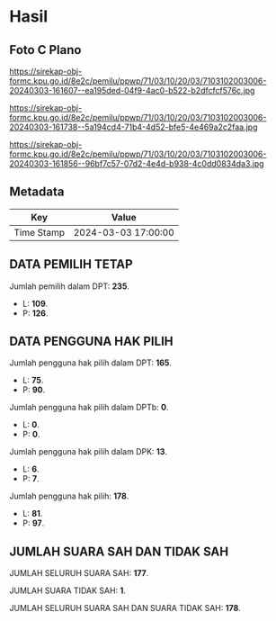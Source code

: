 # Hasil

## Foto C Plano

https://sirekap-obj-formc.kpu.go.id/8e2c/pemilu/ppwp/71/03/10/20/03/7103102003006-20240303-161607--ea195ded-04f9-4ac0-b522-b2dfcfcf576c.jpg

https://sirekap-obj-formc.kpu.go.id/8e2c/pemilu/ppwp/71/03/10/20/03/7103102003006-20240303-161738--5a194cd4-71b4-4d52-bfe5-4e469a2c2faa.jpg

https://sirekap-obj-formc.kpu.go.id/8e2c/pemilu/ppwp/71/03/10/20/03/7103102003006-20240303-161856--96bf7c57-07d2-4e4d-b938-4c0dd0834da3.jpg


## Metadata

| Key        | Value               |
| ---------- | ------------------- |
| Time Stamp | 2024-03-03 17:00:00 |


## DATA PEMILIH TETAP

Jumlah pemilih dalam DPT: **235**.
 * L: **109**.
 * P: **126**.

## DATA PENGGUNA HAK PILIH

Jumlah pengguna hak pilih dalam DPT: **165**.
 * L: **75**.
 * P: **90**.

Jumlah pengguna hak pilih dalam DPTb: **0**.
 * L: **0**.
 * P: **0**.

Jumlah pengguna hak pilih dalam DPK: **13**.
 * L: **6**.
 * P: **7**.

Jumlah pengguna hak pilih: **178**.
 * L: **81**.
 * P: **97**.

## JUMLAH SUARA SAH DAN TIDAK SAH

JUMLAH SELURUH SUARA SAH: **177**.

JUMLAH SUARA TIDAK SAH: **1**.

JUMLAH SELURUH SUARA SAH DAN SUARA TIDAK SAH: **178**.


